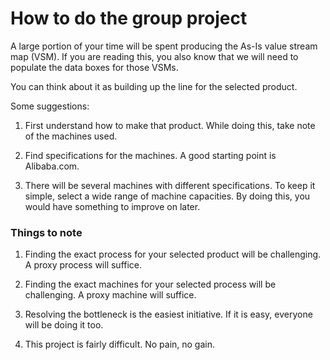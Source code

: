 # How to do the group project

A large portion of your time will be spent producing the As-Is value stream map
(VSM). If you are reading this, you also know that we will need to populate the data
boxes for those VSMs.

You can think about it as building up the line for the selected product.

Some suggestions:

1. First understand how to make that product. While doing this, take note of the
   machines used.

2. Find specifications for the machines. A good starting point is Alibaba.com.

3. There will be several machines with different specifications. To keep it
   simple, select a wide range of machine capacities. By doing this, you
would have something to improve on later.


### Things to note

1. Finding the exact process for your selected product will be challenging. A
   proxy process will suffice.

2. Finding the exact machines for your selected process will be challenging. A
   proxy machine will suffice.

3. Resolving the bottleneck is the easiest initiative. If it is easy, everyone will
be doing it too.

4. This project is fairly difficult. No pain, no gain.
